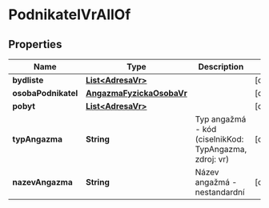 

# PodnikatelVrAllOf


## Properties

| Name | Type | Description | Notes |
|------------ | ------------- | ------------- | -------------|
|**bydliste** | [**List&lt;AdresaVr&gt;**](AdresaVr.md) |  |  [optional] |
|**osobaPodnikatel** | [**AngazmaFyzickaOsobaVr**](AngazmaFyzickaOsobaVr.md) |  |  [optional] |
|**pobyt** | [**List&lt;AdresaVr&gt;**](AdresaVr.md) |  |  [optional] |
|**typAngazma** | **String** | Typ angažmá  - kód (ciselnikKod: TypAngazma, zdroj: vr)  |  [optional] |
|**nazevAngazma** | **String** | Název angažmá - nestandardní |  [optional] |



